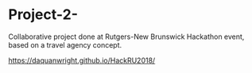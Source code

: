 # Project-2-
Collaborative project done at Rutgers-New Brunswick Hackathon event, based on a travel agency concept.

https://daquanwright.github.io/HackRU2018/
